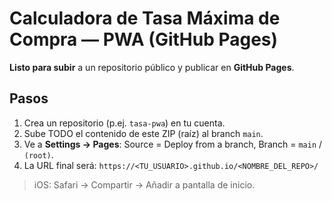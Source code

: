 # Calculadora de Tasa Máxima de Compra — PWA (GitHub Pages)

**Listo para subir** a un repositorio público y publicar en **GitHub Pages**.

## Pasos
1. Crea un repositorio (p.ej. `tasa-pwa`) en tu cuenta.
2. Sube TODO el contenido de este ZIP (raíz) al branch `main`.
3. Ve a **Settings → Pages**: Source = Deploy from a branch, Branch = `main` / `(root)`.
4. La URL final será: `https://<TU_USUARIO>.github.io/<NOMBRE_DEL_REPO>/`

> iOS: Safari → Compartir → Añadir a pantalla de inicio.
